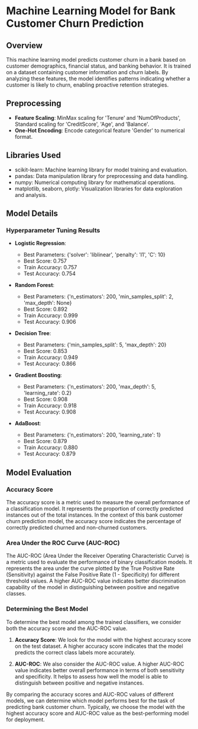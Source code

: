 # Machine Learning Model for Bank Customer Churn Prediction

## Overview

This machine learning model predicts customer churn in a bank based on customer demographics, financial status, and banking behavior. It is trained on a dataset containing customer information and churn labels. By analyzing these features, the model identifies patterns indicating whether a customer is likely to churn, enabling proactive retention strategies.

## Preprocessing

- **Feature Scaling**: MinMax scaling for 'Tenure' and 'NumOfProducts', Standard scaling for 'CreditScore', 'Age', and 'Balance'.
- **One-Hot Encoding**: Encode categorical feature 'Gender' to numerical format.

## Libraries Used

- scikit-learn: Machine learning library for model training and evaluation.
- pandas: Data manipulation library for preprocessing and data handling.
- numpy: Numerical computing library for mathematical operations.
- matplotlib, seaborn, plotly: Visualization libraries for data exploration and analysis.


## Model Details
### Hyperparameter Tuning Results

- **Logistic Regression**:
  - Best Parameters: {'solver': 'liblinear', 'penalty': 'l1', 'C': 10}
  - Best Score: 0.757
  - Train Accuracy: 0.757
  - Test Accuracy: 0.754

- **Random Forest**:
  - Best Parameters: {'n_estimators': 200, 'min_samples_split': 2, 'max_depth': None}
  - Best Score: 0.892
  - Train Accuracy: 0.999
  - Test Accuracy: 0.906

- **Decision Tree**:
  - Best Parameters: {'min_samples_split': 5, 'max_depth': 20}
  - Best Score: 0.853
  - Train Accuracy: 0.949
  - Test Accuracy: 0.866

- **Gradient Boosting**:
  - Best Parameters: {'n_estimators': 200, 'max_depth': 5, 'learning_rate': 0.2}
  - Best Score: 0.908
  - Train Accuracy: 0.918
  - Test Accuracy: 0.908

- **AdaBoost**:
  - Best Parameters: {'n_estimators': 200, 'learning_rate': 1}
  - Best Score: 0.879
  - Train Accuracy: 0.880
  - Test Accuracy: 0.879
## Model Evaluation

### Accuracy Score

The accuracy score is a metric used to measure the overall performance of a classification model. It represents the proportion of correctly predicted instances out of the total instances. In the context of this bank customer churn prediction model, the accuracy score indicates the percentage of correctly predicted churned and non-churned customers.

### Area Under the ROC Curve (AUC-ROC)

The AUC-ROC (Area Under the Receiver Operating Characteristic Curve) is a metric used to evaluate the performance of binary classification models. It represents the area under the curve plotted by the True Positive Rate (Sensitivity) against the False Positive Rate (1 - Specificity) for different threshold values. A higher AUC-ROC value indicates better discrimination capability of the model in distinguishing between positive and negative classes.

### Determining the Best Model

To determine the best model among the trained classifiers, we consider both the accuracy score and the AUC-ROC value. 

1. **Accuracy Score**: We look for the model with the highest accuracy score on the test dataset. A higher accuracy score indicates that the model predicts the correct class labels more accurately.

2. **AUC-ROC**: We also consider the AUC-ROC value. A higher AUC-ROC value indicates better overall performance in terms of both sensitivity and specificity. It helps to assess how well the model is able to distinguish between positive and negative instances.

By comparing the accuracy scores and AUC-ROC values of different models, we can determine which model performs best for the task of predicting bank customer churn. Typically, we choose the model with the highest accuracy score and AUC-ROC value as the best-performing model for deployment.

